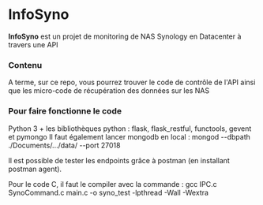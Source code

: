 # InfoSyno

**InfoSyno** est un projet de monitoring de NAS Synology en Datacenter à travers une API


### Contenu
A terme, sur ce repo, vous pourrez trouver le code de contrôle de l'API ainsi que les micro-code de récupération des données sur les NAS

### Pour faire fonctionne le code 

Python 3 + les bibliothèques python : flask, flask_restful, functools, gevent et pymongo
Il faut également lancer mongodb en local : mongod --dbpath ./Documents/.../data/ --port 27018

Il est possible de tester les endpoints grâce à postman (en installant postman agent).

Pour le code C, il faut le compiler avec la commande :
gcc IPC.c SynoCommand.c main.c -o syno_test -lpthread -Wall -Wextra